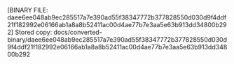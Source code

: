 [BINARY FILE: daee6ee048ab9ec285517a7e390ad55f38347772b377828550d030d9f4ddf21f182992e06166ab1a8a8b52411ac00d4ae77b7e3aa5e63b913dd34800b292]
Stored copy: docs/converted-binary/daee6ee048ab9ec285517a7e390ad55f38347772b377828550d030d9f4ddf21f182992e06166ab1a8a8b52411ac00d4ae77b7e3aa5e63b913dd34800b292
